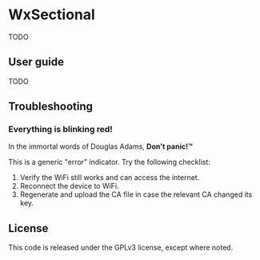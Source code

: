 # WxSectional

TODO

## User guide

TODO

## Troubleshooting

### Everything is blinking red!

In the immortal words of Douglas Adams, **Don't panic!™**

This is a generic "error" indicator. Try the following checklist:
1. Verify the WiFi still works and can access the internet.
1. Reconnect the device to WiFi.
1. Regenerate and upload the CA file in case the relevant CA changed its key.

## License

This code is released under the GPLv3 license, except where noted.
